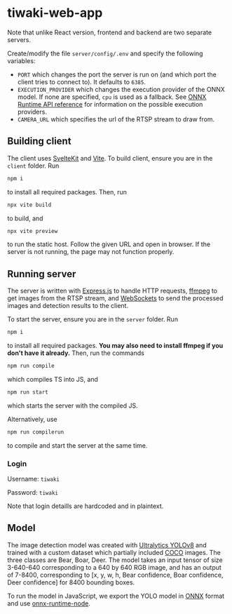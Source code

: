 # tiwaki-web-app

Note that unlike React version, frontend and backend are two separate servers.

Create/modify the file `server/config/.env` and specify the following variables:
* `PORT` which changes the port the server is run on (and which port the client tries to connect to). It defaults to `6385`.
* `EXECUTION_PROVIDER` which changes the execution provider of the ONNX model. If none are specified, `cpu` is used as a fallback. See [ONNX Runtime API reference](https://onnxruntime.ai/docs/api/js/interfaces/InferenceSession.ExecutionProviderOption.html) for information on the possible execution providers.
* `CAMERA_URL` which specifies the url of the RTSP stream to draw from.

## Building client

The client uses [SvelteKit](https://kit.svelte.dev/) and [Vite](https://vitejs.dev). To build client, ensure you are in the `client` folder. Run
```bash
npm i
```
to install all required packages. Then, run
```bash
npx vite build
```
to build, and
```bash
npx vite preview
```
to run the static host. Follow the given URL and open in browser. If the server is not running, the page may not function properly.

## Running server

The server is written with [Express.js](https://expressjs.com/) to handle HTTP requests, [ffmpeg](https://www.ffmpeg.org/) to get images from the RTSP stream, and [WebSockets](https://github.com/websockets/ws) to send the processed images and detection results to the client.

To start the server, ensure you are in the `server` folder. Run
```bash
npm i
```
to install all required packages. **You may also need to install ffmpeg if you don't have it already.** Then, run the commands
```bash
npm run compile
```
which compiles TS into JS, and
```bash
npm run start
```
which starts the server with the compiled JS.

Alternatively, use
```bash
npm run compilerun
```
to compile and start the server at the same time.

### Login

Username: `tiwaki`

Password: `tiwaki`

Note that login detaills are hardcoded and in plaintext.

## Model

The image detection model was created with [Ultralytics YOLOv8](https://ultralytics.com) and trained with a custom dataset which partially included [COCO](https://cocodataset.org/) images. The three classes are Bear, Boar, Deer. The model takes an input tensor of size 3-640-640 corresponding to a 640 by 640 RGB image, and has an output of 7-8400, corresponding to \[x, y, w, h, Bear confidence, Boar confidence, Deer confidence\] for 8400 bounding boxes.

To run the model in JavaScript, we export the YOLO model in [ONNX](https://onnx.ai/) format and use [onnx-runtime-node](https://www.npmjs.com/package/onnxruntime-node).